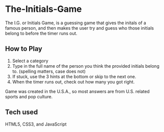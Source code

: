 # The-Initials-Game

The I.G. or Initials Game, is a guessing game that gives the initals of a famous person, and then makes the user try and guess who those initials belong to before the timer runs out.

## How to Play

1. Select a category
2. Type in the full name of the person you think the provided initials belong to. (spelling matters, case does not)
3. If stuck, use the 3 hints at the bottom or skip to the next one.
4. When the timer runs out, check out how many you got right.

Game was created in the U.S.A., so most answers are from U.S. related sports and pop culture.

## Tech used

HTML5, CSS3, and JavaScript


